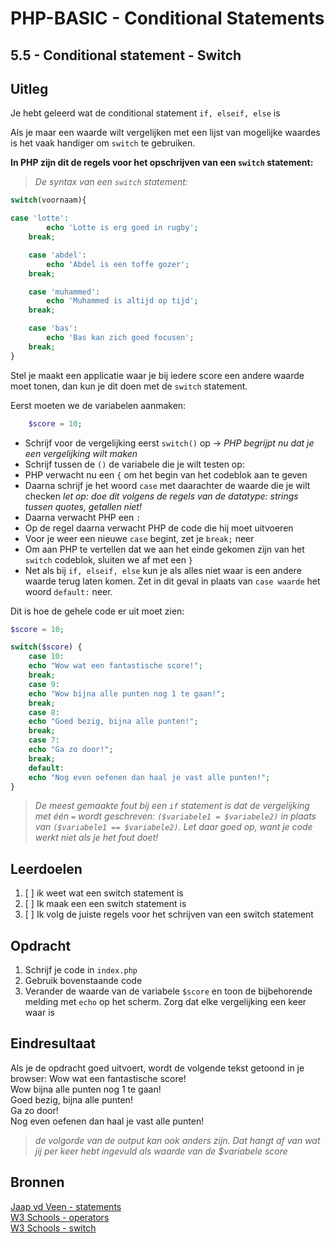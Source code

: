 # PHP-BASIC - Conditional Statements

## 5.5 - Conditional statement - Switch

## Uitleg

Je hebt geleerd wat de conditional statement `if, elseif, else` is
>
Als je maar een waarde wilt vergelijken met een lijst van mogelijke waardes is het vaak handiger om `switch` te gebruiken.

**In PHP zijn dit de regels voor het opschrijven van een `switch` statement:**

>_De syntax van een `switch` statement:_  

```php
switch(voornaam){

case 'lotte':
        echo 'Lotte is erg goed in rugby';
    break;

    case 'abdel':
        echo 'Abdel is een toffe gozer';
    break;

    case 'muhammed':
        echo 'Muhammed is altijd op tijd';
    break;

    case 'bas':
        echo 'Bas kan zich goed focusen';
    break;
}
```

Stel je maakt een applicatie waar je bij iedere score een andere waarde moet tonen, dan kun je dit doen met de `switch` statement.

Eerst moeten we de variabelen aanmaken:

```php
    $score = 10;
```

* Schrijf voor de vergelijking eerst `switch()` op -> _PHP begrijpt nu dat je een vergelijking wilt maken_
* Schrijf tussen de `()` de variabele die je wilt testen op:  
* PHP verwacht nu een `{` om het begin van het codeblok aan te geven
* Daarna schrijf je het woord `case` met daarachter de waarde die je wilt checken _let op: doe dit volgens de regels van de datatype: strings tussen quotes, getallen niet!_
* Daarna verwacht PHP een `:`
* Op de regel daarna verwacht PHP de code die hij moet uitvoeren
* Voor je weer een nieuwe `case` begint, zet je `break;` neer
* Om aan PHP te vertellen dat we aan het einde gekomen zijn van het `switch` codeblok, sluiten we af met een `}`
* Net als bij `if, elseif, else` kun je als alles niet waar is een andere waarde terug laten komen. Zet in dit geval in plaats van `case waarde` het woord `default:` neer.
>
Dit is hoe de gehele code er uit moet zien:

```php
$score = 10;

switch($score) {
    case 10:
    echo "Wow wat een fantastische score!";
    break;
    case 9:
    echo "Wow bijna alle punten nog 1 te gaan!";
    break;
    case 8:
    echo "Goed bezig, bijna alle punten!";
    break;
    case 7:
    echo "Ga zo door!";
    break;
    default:
    echo "Nog even oefenen dan haal je vast alle punten!";
}
```

>_De meest gemaakte fout bij een `if` statement is dat de vergelijking met één `=` wordt geschreven: `($variabele1 = $variabele2)` in plaats van `($variabele1 == $variabele2)`. Let daar goed op, want je code werkt niet als je het fout doet!_
>
## Leerdoelen

1. [ ] ik weet wat een switch statement is
2. [ ] Ik maak een een switch statement is
3. [ ] Ik volg de juiste regels voor het schrijven van een switch statement

## Opdracht

1. Schrijf je code in `index.php`
2. Gebruik bovenstaande code
3. Verander de waarde van de variabele `$score` en toon de bijbehorende melding met `echo` op het scherm. Zorg dat elke vergelijking een keer waar is

## Eindresultaat

Als je de opdracht goed uitvoert, wordt de volgende tekst getoond in je browser:
Wow wat een fantastische score!  
Wow bijna alle punten nog 1 te gaan!  
Goed bezig, bijna alle punten!  
Ga zo door!  
Nog even oefenen dan haal je vast alle punten!  

>_de volgorde van de output kan ook anders zijn. Dat hangt af van wat jij per keer hebt ingevuld als waarde van de $variabele score_

## Bronnen

[Jaap vd Veen - statements](https://phpbasis.jaapvdveen.nl/basiscursus-php/les-2-inleiding-statements/)  
[W3 Schools - operators](https://www.w3schools.com/php/php_operators.asp)  
[W3 Schools - switch](https://www.w3schools.com/php/php_switch.asp)

<!--- ------------ DIT COMMENTAAR LATEN STAAN AUB ------------
------------------ ------------------------------ ------------
------------------ eagle ref:30692987
------------------ ------------------------------ ------------
------------------ DIT COMMENTAAR LATEN STAAN AUB -------- -->
